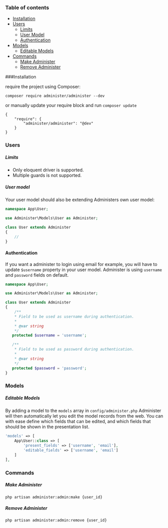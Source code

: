 ### Table of contents

* [Installation](#installation)</br>
* [Users](#users)
    * [Limits](#limits)
    * [User Model](#user-model)
    * [Authentication](#authentication)
* [Models](#models)
    * [Editable Models](#editable-models)
* [Commands](#commands)
    * [Make Administer](#make-administer)
    * [Remove Administer](#remove-administer)

###Installation 

require the project using Composer:
```
composer require administer/administer --dev
```

or manually update your require block and run `composer update`
```
{
    "require": {
        "administer/administer": "@dev"
    }
}
```

### Users

##### Limits
* Only eloquent driver is supported.
* Multiple guards is not supported.

##### User model

Your user model should also be extending Administers own user model:

```php
namespace App\User;

use Administer\Models\User as Administer;

class User extends Administer
{
    //
}
```

#### Authentication
If you want a administer to login using email for example, you will have to update `$username` property in your user model. Administer is using `username` and `password` fields on default.

```php
namespace App\User;

use Administer\Models\User as Administer;

class User extends Administer
{
    /**
    * Field to be used as username during authentication.
    *
    * @var string
    */
   protected $username = 'username';

   /**
    * Field to be used as password during authentication.
    *
    * @var string
    */
   protected $password = 'password';
}
```

### Models

##### Editable Models

By adding a model to the `models` array in `config/administer.php` Administer will then automatically let you edit the model records from the web. You can with ease define which fields that can be edited, and which fields that should be shown in the presentation list. 

```php
'models' => [
    App\User::class => [
        'present_fields' => ['username', 'email'],
        'editable_fields' => ['username', 'email']
    ]
],
```

### Commands

##### Make Administer
```
php artisan administer:admin:make {user_id}
```
##### Remove Administer
```
php artisan administer:admin:remove {user_id}
```

